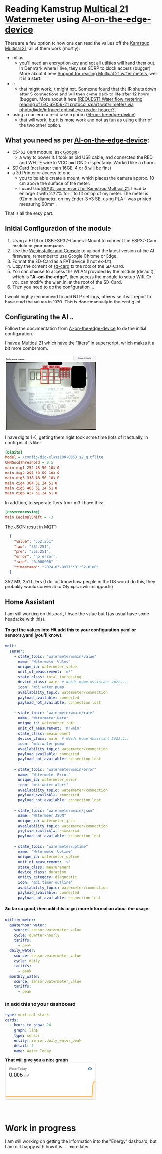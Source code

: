 # Reading Kamstrup [Multical 21 Watermeter](https://www.kamstrup.com/da-dk/vandloesninger/intelligente-vandmaalere/meters/multical-21) using [AI-on-the-edge-device](https://github.com/jomjol/AI-on-the-edge-device)

There are a few option to how one can read the values off the [Kamstrup Multical 21](https://www.kamstrup.com/da-dk/vandloesninger/intelligente-vandmaalere/meters/multical-21), all of them work (mostly):

- mbus
    - you'll need an encryption key and not all utilities will hand them out. In Denmark where I live, they use GDRP to block access (bugger) More about it here [Support for reading Multical 21 water meters](https://community.home-assistant.io/t/support-for-reading-multical-21-water-meters/484343), well it is a start.
- ir
    - that might work, it might not. Someone found that the IR shuts down after 5 connections and will then come back to life after 12 hours (bugger). More about it here [[REQUEST] Water flow metering reading of IEC 62056-21 protocol smart water meters via photodiode/infrared optical eye reader header?](https://github.com/esphome/feature-requests/issues/1402#issuecomment-1531304437), 
- using a camera to read take a photo ([AI-on-the-edge-device](https://github.com/jomjol/AI-on-the-edge-device))
    - that will work, but it is more work and not as fun as using either of the two other option.


## What you need as per [AI-on-the-edge-device](https://github.com/jomjol/AI-on-the-edge-device):
- ESP32 Cam module (ask [Google](http://www.google.com))
    - a way to power it. I took an old USB cable, and connected the RED and WHITE wire to VCC and GND respectably. Worked like a charm.
- SD Card (not larger than 16GB, 4 or 8 will be fine)
- a 3d Printer or access to one.
    - you to be able create a mount, which places the camera approx. 10 cm above the surface of the meter. 
    - I used this [ESP32-cam mount for Kamstrup Multical 21](https://www.printables.com/en/model/551523-kamstrup-multical-21-ai-on-the-edge), I had to enlarge it with 2.22% for it to fit ontop of my meter. The meter is 92mm in diameter, on my Ender-3 v3 SE, using PLA it was printed messuring 90mm.

That is all the easy part.

## Initial Configuration of the module

1. Using a FTDI or USB ESP32-Camera-Mount to connect the ESP32-Cam module to your computer.
2. Use the [Webinstaller and Console](https://jomjol.github.io/AI-on-the-edge-device/index.html) to upload the latest version of the AI firmware, remember to use Google Chrome or Edge.
3. Format the SD-Card as a FAT device (!!not ex-fat).
4. Copy the content of [sd-card](https://github.com/jomjol/AI-on-the-edge-device/tree/rolling/sd-card) to the root of the SD-Card. 
5. You can choose to access the WLAN provided by the module (default), which is **"AI-on-the-edge"**, then access the module to setup Wifi.
Or you can modify the wlan.ini at the root of the SD-Card.
6. Then you need to do the configuration....

I would highly recommend to add NTP settings, otherwise it will report to have read the values in 1970. This is done manually in the config.ini.

## Configurating the AI ..
Follow the documentation from [AI-on-the-edge-device](https://github.com/jomjol/AI-on-the-edge-device) to do the initial configuration.

I have a Multical 21 which have the "liters" in superscript, which makes it a bit more combersom.

[<img src="multical21_reference_image.png" width="300"/>](multical21_reference_image.png)

I have digits 1-6, getting them right took some time (lots of it actually, in config.ini it is like:

```ini
[Digits]
Model = /config/dig-class100-0168_s2_q.tflite
CNNGoodThreshold = 0.5
main.dig1 252 48 50 103 0
main.dig2 295 48 50 103 0
main.dig3 338 48 50 103 0
main.dig4 384 61 24 51 0
main.dig5 405 61 24 51 0
main.dig6 427 61 24 51 0
```
In addition, to seperate liters from m3 I have this:


```ini
[PostProcessing]
main.DecimalShift = -3
```

The JSON result in MQTT:
```json
  {
    "value": "352.251",
    "raw": "352.251",
    "pre": "352.251",
    "error": "no error",
    "rate": "0.000000",
    "timestamp": "2024-03-09T16:01:52+0100"
  }

```

352 M3, 251 Liters (I do not know how people in the US would do this, they probably would convert it to Olympic swimmingpools)


## Home Assistant

I am still working on this part, I hvae the value but I (as usual have some headacke with this).

#### To get the values into HA add this to your configuration.yaml or sensors.yaml (you'll know):

```yaml
mqtt:
  sensor:
    - state_topic: "watermeter/main/value"
      name: "Watermeter Value"
      unique_id: watermeter_value
      unit_of_measurement: 'm³'
      state_class: total_increasing
      device_class: water # Needs Home Assistant 2022.11!
      icon: 'mdi:water-pump'
      availability_topic: watermeter/connection
      payload_available: connected
      payload_not_available: connection lost

    - state_topic: "watermeter/main/rate"
      name: "Watermeter Rate"
      unique_id: watermeter_rate
      unit_of_measurement: 'm³/min'
      state_class: measurement
      device_class: water # Needs Home Assistant 2022.11!
      icon: 'mdi:water-pump'
      availability_topic: watermeter/connection
      payload_available: connected
      payload_not_available: connection lost

    - state_topic: "watermeter/main/error"
      name: "Watermeter Error"
      unique_id: watermeter_error
      icon: "mdi:water-alert"
      availability_topic: watermeter/connection
      payload_available: connected
      payload_not_available: connection lost    

    - state_topic: "watermeter/main/json"
      name: "Watermeer JSON"
      unique_id: watermeter_json
      availability_topic: watermeter/connection
      payload_available: connected
      payload_not_available: connection lost

    - state_topic: "watermeter/uptime"
      name: "Watermeter Uptime"
      unique_id: watermeter_uptime
      unit_of_measurement: 's'
      state_class: measurement
      device_class: duration
      entity_category: diagnostic
      icon: "mdi:timer-outline"
      availability_topic: watermeter/connection
      payload_available: connected
      payload_not_available: connection lost
```

#### So far so good, then add this to get more informaiton about the usage:

```yaml
utility_meter:
  quaterhour_water:
    source: sensor.watermeter_value
    cycle: quarter-hourly
    tariffs:
      - peak
  daily_water:
    source: sensor.watermeter_value
    cycle: daily
    tariffs:
      - peak
  monthly_water:
    source: sensor.watermeter_value
    tariffs:
      - peak
```

### In add this to your dashboard

```yaml
type: vertical-stack
cards:
  - hours_to_show: 24
    graph: line
    type: sensor
    entity: sensor.daily_water_peak
    detail: 2
    name: Water Today
```

**That will give you a nice graph**<br/>
[<img src="water-today.png" width="300"/>](water-today.png)



<br/>

# Work in progress

I am still working on getting the information into the "Energy" dashbard, but I am not happy with how it is ... more later. 


